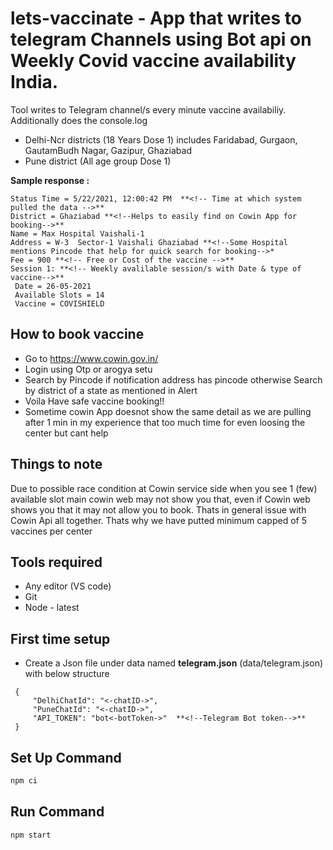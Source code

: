 # lets-vaccinate -  App that writes to telegram Channels using Bot api on Weekly Covid vaccine availability India.

Tool writes to Telegram channel/s every minute vaccine availabiliy. Additionally does the console.log
- Delhi-Ncr districts (18 Years Dose 1) includes Faridabad, Gurgaon, GautamBudh Nagar, Gazipur, Ghaziabad 
- Pune district (All age group Dose 1)

**Sample response :**
```
Status Time = 5/22/2021, 12:00:42 PM  **<!-- Time at which system pulled the data -->**
District = Ghaziabad **<!--Helps to easily find on Cowin App for booking-->**
Name = Max Hospital Vaishali-1
Address = W-3  Sector-1 Vaishali Ghaziabad **<!--Some Hospital mentions Pincode that help for quick search for booking-->*
Fee = 900 **<!-- Free or Cost of the vaccine -->**
Session 1: **<!-- Weekly avalilable session/s with Date & type of vaccine-->**
 Date = 26-05-2021 
 Available Slots = 14 
 Vaccine = COVISHIELD
```

## How to book vaccine
- Go to https://www.cowin.gov.in/
- Login using Otp or arogya setu
- Search by Pincode if notification address has pincode otherwise Search by district of a state as mentioned in Alert  
- Voila Have safe vaccine booking!!
- Sometime cowin App doesnot show the same detail as we are pulling after 1 min in my experience that too much time for even loosing the center but cant help

## Things to note

Due to possible race condition at Cowin service side when you see 1 (few) available slot main cowin web may not show you that, even if Cowin web shows you that it may not allow you to book. Thats in general issue with Cowin Api all together.
Thats why we have putted minimum capped of 5 vaccines per center

## Tools required

- Any editor (VS code)
- Git
- Node - latest

## First time setup
- Create a Json file under data named **telegram.json** (data/telegram.json) with below structure
 ```
  {
      "DelhiChatId": "<-chatID->",
      "PuneChatId": "<-chatID->",
      "API_TOKEN": "bot<-botToken->"  **<!--Telegram Bot token-->**
  }
  ```
## Set Up Command
```bash
npm ci
```
## Run Command
```bash
npm start
```
